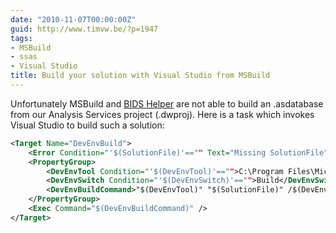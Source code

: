 ```yaml
---
date: "2010-11-07T00:00:00Z"
guid: http://www.timvw.be/?p=1947
tags:
- MSBuild
- ssas
- Visual Studio
title: Build your solution with Visual Studio from MSBuild
---
```

Unfortunately MSBuild and [BIDS Helper](http://bidshelper.codeplex.com/) are not able to build an .asdatabase from our Analysis Services project (.dwproj). Here is a task which invokes Visual Studio to build such a solution:

```xml
<Target Name="DevEnvBuild">
	<Error Condition="'$(SolutionFile)'=="" Text="Missing SolutionFile" />
	<PropertyGroup>
		<DevEnvTool Condition="'$(DevEnvTool)'=="">C:\Program Files\Microsoft Visual Studio 9.0\Common7\IDE\devenv.exe</DevEnvTool>
		<DevEnvSwitch Condition="'$(DevEnvSwitch)'=="">Build</DevEnvSwitch>
		<DevEnvBuildCommand>"$(DevEnvTool)" "$(SolutionFile)" /$(DevEnvSwitch)</DevEnvBuildCommand>
	</PropertyGroup>
	<Exec Command="$(DevEnvBuildCommand)" />
</Target>
```
